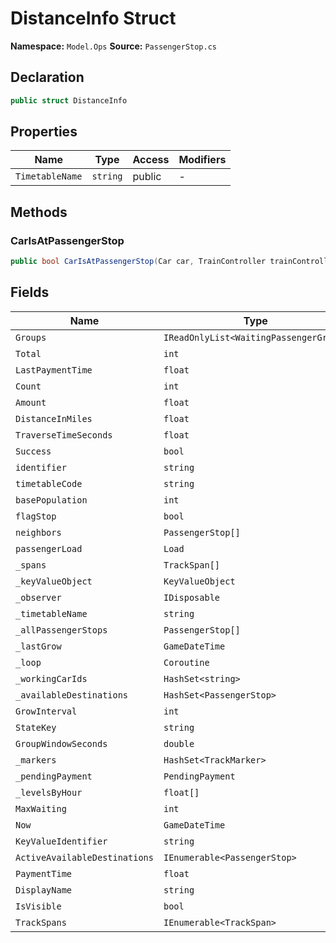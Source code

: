 # DistanceInfo Struct

**Namespace:** `Model.Ops`
**Source:** `PassengerStop.cs`

## Declaration

```csharp
public struct DistanceInfo
```

## Properties

| Name | Type | Access | Modifiers |
|------|------|--------|-----------|
| `TimetableName` | `string` | public | - |

## Methods

### CarIsAtPassengerStop

```csharp
public bool CarIsAtPassengerStop(Car car, TrainController trainController)
```

## Fields

| Name | Type | Access | Modifiers |
|------|------|--------|-----------|
| `Groups` | `IReadOnlyList<WaitingPassengerGroup>` | public | `readonly` |
| `Total` | `int` | public | `readonly` |
| `LastPaymentTime` | `float` | public | - |
| `Count` | `int` | public | - |
| `Amount` | `float` | public | - |
| `DistanceInMiles` | `float` | public | - |
| `TraverseTimeSeconds` | `float` | public | - |
| `Success` | `bool` | public | `readonly` |
| `identifier` | `string` | public | - |
| `timetableCode` | `string` | public | - |
| `basePopulation` | `int` | public | - |
| `flagStop` | `bool` | public | - |
| `neighbors` | `PassengerStop[]` | public | - |
| `passengerLoad` | `Load` | public | - |
| `_spans` | `TrackSpan[]` | private | - |
| `_keyValueObject` | `KeyValueObject` | private | - |
| `_observer` | `IDisposable` | private | - |
| `_timetableName` | `string` | private | - |
| `_allPassengerStops` | `PassengerStop[]` | private | `static` |
| `_lastGrow` | `GameDateTime` | private | - |
| `_loop` | `Coroutine` | private | - |
| `_workingCarIds` | `HashSet<string>` | private | `readonly` |
| `_availableDestinations` | `HashSet<PassengerStop>` | private | - |
| `GrowInterval` | `int` | private | `const` |
| `StateKey` | `string` | private | `const` |
| `GroupWindowSeconds` | `double` | internal | `const` |
| `_markers` | `HashSet<TrackMarker>` | private | - |
| `_pendingPayment` | `PendingPayment` | private | `readonly` |
| `_levelsByHour` | `float[]` | private | `readonly` |
| `MaxWaiting` | `int` | private | - |
| `Now` | `GameDateTime` | private | `static` |
| `KeyValueIdentifier` | `string` | private | - |
| `ActiveAvailableDestinations` | `IEnumerable<PassengerStop>` | private | - |
| `PaymentTime` | `float` | private | `static` |
| `DisplayName` | `string` | public | - |
| `IsVisible` | `bool` | public | - |
| `TrackSpans` | `IEnumerable<TrackSpan>` | public | - |

